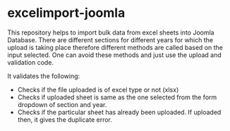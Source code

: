 # excelimport-joomla

This repository helps to import bulk data from excel sheets into Joomla Database. There are different sections for different years for which the upload is taking place therefore different methods are called based on the input selected. One can avoid these methods and just use the upload and validation code.

It validates the following:
* Checks if the file uploaded is of excel type or not (xlsx)
* Checks if uploaded sheet is same as the one selected from the form dropdown of section and year.
* Checks if the particular sheet has already been uploaded. If uploaded then, it gives the duplicate error.

